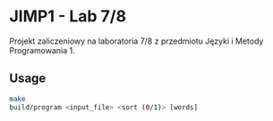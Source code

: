 # JIMP1 - Lab 7/8

Projekt zaliczeniowy na laboratoria 7/8 z przedmiotu Języki i Metody Programowania 1.

## Usage

```bash
make
build/program <input_file> <sort (0/1)> [words]
```
